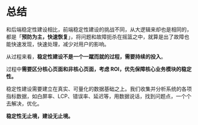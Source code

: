 # 总结

和后端稳定性建设相比，前端稳定性建设的挑战不同，从大逻辑来却也是相同的，都是「**预防为主，快速恢复**」，将问题和故障扼杀在摇篮之中，就算是出了故障也能快速发现，快速处理，减少对用户的影响。

从过程来看，**稳定性建设不是一个一蹴而就的过程，需要持续的投入**。

过程中**需要区分核心页面和非核心页面，考虑 ROI，优先保障核心业务模块的稳定性。**

稳定性建设需要建立在真实、可量化的数据基础之上。我们收集并分析系统的各项指标数据，如白屏率、LCP、错误率、延迟等，用数据说话，找到问题点，一个个去解决，优化。

**稳定性无止境，建设无止境。**
